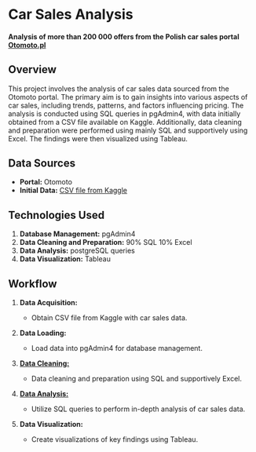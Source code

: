 # Car Sales Analysis
#### Analysis of more than 200 000 offers from the Polish car sales portal [Otomoto.pl](https://www.otomoto.pl)


## Overview
This project involves the analysis of car sales data sourced from the Otomoto portal. The primary aim is to gain insights into various aspects of car sales, including trends, patterns, and factors influencing pricing. The analysis is conducted using SQL queries in pgAdmin4, with data initially obtained from a CSV file available on Kaggle. Additionally, data cleaning and preparation were performed using mainly SQL and supportively using Excel. The findings were then visualized using Tableau.

## Data Sources
- **Portal:** Otomoto
- **Initial Data:** [CSV file from Kaggle](https://www.kaggle.com/datasets/szymoncyperski/car-sales-offers-from-otomotopl-2023/data)

## Technologies Used
1. **Database Management:** pgAdmin4
2. **Data Cleaning and Preparation:** 90% SQL 10% Excel
3. **Data Analysis:** postgreSQL queries
4. **Data Visualization:** Tableau

## Workflow
1. **Data Acquisition:**
   - Obtain CSV file from Kaggle with car sales data.

2. **Data Loading:**
   - Load data into pgAdmin4 for database management.

3. [**Data Cleaning:**](https://github.com/m1sti/Car_Offers_Data_Analysis/blob/main/data_cleaning.md)
   - Data cleaning and preparation using SQL and supportively Excel.
  
4. [**Data Analysis:**](https://github.com/m1sti/Car_Offers_Data_Analysis/blob/main/main_data_analysis.md)
   - Utilize SQL queries to perform in-depth analysis of car sales data.

5. **Data Visualization:**
   - Create visualizations of key findings using Tableau.

